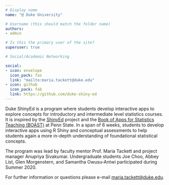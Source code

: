 ```yaml
---
# Display name
name: "@ Duke University"

# Username (this should match the folder name)
authors:
- admin

# Is this the primary user of the site?
superuser: true

# Social/Academic Networking

social:
- icon: envelope
  icon_pack: fas
  link: "mailto:maria.tackett@duke.edu"
- icon: github
  icon_pack: fab
  link: https://github.com/duke-shiny-ed
---
```


Duke ShinyEd is a program where students develop interactive apps to explore concepts for introductory and intermediate level statistics courses. It is inspired by the [ShinyEd](http://www2.stat.duke.edu/~mc301/shinyed/) project and the [Book of Apps for Statistics Teaching (BOAST)](https://sites.psu.edu/shinyapps/) at Penn State. In a span of 6 weeks, students to develop interactive apps using R Shiny and conceptual assessments to help students again a more in-depth understanding of foundational statistical concepts. 

The program was lead by faculty mentor Prof. Maria Tackett  and project manager Anupriya Sivakumar. Undergraduate students Joe Choo, Abbey List, Glen Morgenstern, and Samantha Owusu-Antwi participated during Summer 2020.

For further information or questions please e-mail [maria.tackett@duke.edu](mailto:maria.tackett@duke.edu).


